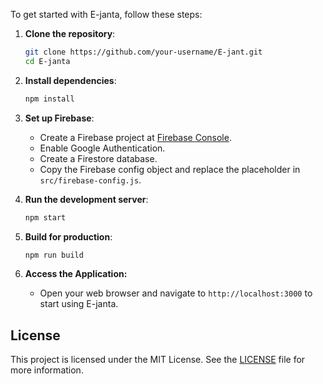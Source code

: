 To get started with E-janta, follow these steps:

1. **Clone the repository**:
   ```bash
   git clone https://github.com/your-username/E-jant.git
   cd E-janta
   ```

2. **Install dependencies**:
   ```bash
   npm install
   ```

3. **Set up Firebase**:
   - Create a Firebase project at [Firebase Console](https://console.firebase.google.com/).
   - Enable Google Authentication.
   - Create a Firestore database.
   - Copy the Firebase config object and replace the placeholder in `src/firebase-config.js`.

4. **Run the development server**:
   ```bash
   npm start
   ```

5. **Build for production**:
   ```bash
   npm run build
   ```

6. **Access the Application:**
   - Open your web browser and navigate to `http://localhost:3000` to start using E-janta.



## License

This project is licensed under the MIT License. See the [LICENSE](LICENSE) file for more information.



